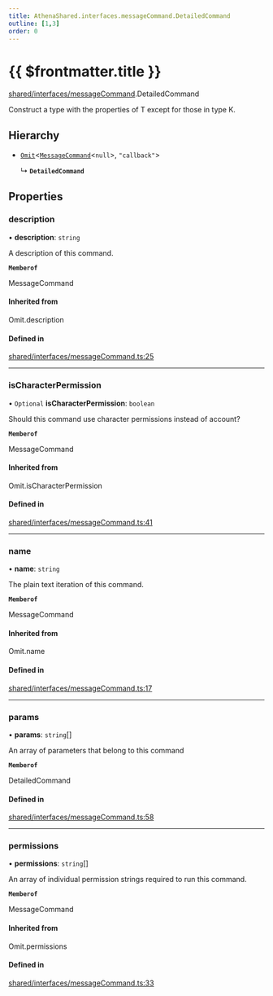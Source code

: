 ```yaml
---
title: AthenaShared.interfaces.messageCommand.DetailedCommand
outline: [1,3]
order: 0
---
```


# {{ $frontmatter.title }}


[shared/interfaces/messageCommand](../modules/shared_interfaces_messageCommand.md).DetailedCommand

Construct a type with the properties of T except for those in type K.

## Hierarchy

- [`Omit`](../modules/server_player_inventory_Internal.md#Omit)<[`MessageCommand`](shared_interfaces_messageCommand_MessageCommand.md)<``null``\>, ``"callback"``\>

  ↳ **`DetailedCommand`**

## Properties

### description

• **description**: `string`

A description of this command.

**`Memberof`**

MessageCommand

#### Inherited from

Omit.description

#### Defined in

[shared/interfaces/messageCommand.ts:25](https://github.com/Stuyk/altv-athena/blob/2ba937d/src/core/shared/interfaces/messageCommand.ts#L25)

___

### isCharacterPermission

• `Optional` **isCharacterPermission**: `boolean`

Should this command use character permissions instead of account?

**`Memberof`**

MessageCommand

#### Inherited from

Omit.isCharacterPermission

#### Defined in

[shared/interfaces/messageCommand.ts:41](https://github.com/Stuyk/altv-athena/blob/2ba937d/src/core/shared/interfaces/messageCommand.ts#L41)

___

### name

• **name**: `string`

The plain text iteration of this command.

**`Memberof`**

MessageCommand

#### Inherited from

Omit.name

#### Defined in

[shared/interfaces/messageCommand.ts:17](https://github.com/Stuyk/altv-athena/blob/2ba937d/src/core/shared/interfaces/messageCommand.ts#L17)

___

### params

• **params**: `string`[]

An array of parameters that belong to this command

**`Memberof`**

DetailedCommand

#### Defined in

[shared/interfaces/messageCommand.ts:58](https://github.com/Stuyk/altv-athena/blob/2ba937d/src/core/shared/interfaces/messageCommand.ts#L58)

___

### permissions

• **permissions**: `string`[]

An array of individual permission strings required to run this command.

**`Memberof`**

MessageCommand

#### Inherited from

Omit.permissions

#### Defined in

[shared/interfaces/messageCommand.ts:33](https://github.com/Stuyk/altv-athena/blob/2ba937d/src/core/shared/interfaces/messageCommand.ts#L33)
